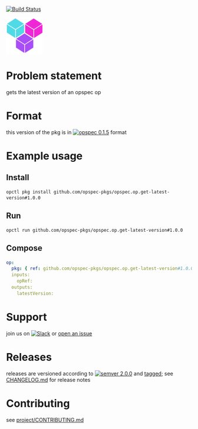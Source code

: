 [![Build Status](https://travis-ci.org/opspec-pkgs/opspec.op.get-latest-version.svg?branch=master)](https://travis-ci.org/opspec-pkgs/opspec.op.get-latest-version)

<img src="icon.svg" alt="icon" height="100px">

# Problem statement

gets the latest version of an opspec op

# Format

this version of the pkg is in [![opspec 0.1.5](https://img.shields.io/badge/opspec-0.1.5-brightgreen.svg?colorA=6b6b6b&colorB=fc16be)](https://opspec.io/0.1.5/packages.html) format

# Example usage

## Install

```shell
opctl pkg install github.com/opspec-pkgs/opspec.op.get-latest-version#1.0.0
```

## Run

```
opctl run github.com/opspec-pkgs/opspec.op.get-latest-version#1.0.0
```

## Compose

```yaml
op:
  pkg: { ref: github.com/opspec-pkgs/opspec.op.get-latest-version#1.0.0 }
  inputs:
    opRef:
  outputs:
    latestVersion:
```

# Support

join us on
[![Slack](https://opspec-slackin.herokuapp.com/badge.svg)](https://opspec-slackin.herokuapp.com/)
or
[open an issue](https://github.com/opspec-pkgs/opspec.op.get-latest-version/issues)

# Releases

releases are versioned according to
[![semver 2.0.0](https://img.shields.io/badge/semver-2.0.0-brightgreen.svg)](http://semver.org/spec/v2.0.0.html)
and [tagged](https://git-scm.com/book/en/v2/Git-Basics-Tagging); see
[CHANGELOG.md](CHANGELOG.md) for release notes

# Contributing

see
[project/CONTRIBUTING.md](https://github.com/opspec-pkgs/project/blob/master/CONTRIBUTING.md)
